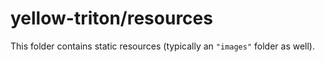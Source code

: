 # yellow-triton/resources

This folder contains static resources (typically an `"images"` folder as well).
